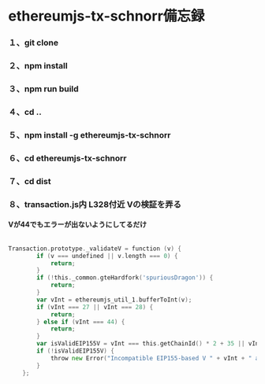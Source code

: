 # ethereumjs-tx-schnorr備忘録
### １、git clone
### ２、npm install
### ３、npm run build
### ４、cd ..
### ５、npm install -g ethereumjs-tx-schnorr
### ６、cd ethereumjs-tx-schnorr
### ７、cd dist
### ８、transaction.js内 L328付近 Vの検証を弄る
#### Vが44でもエラーが出ないようにしてるだけ

```go

Transaction.prototype._validateV = function (v) {
        if (v === undefined || v.length === 0) {
            return;
        }
        if (!this._common.gteHardfork('spuriousDragon')) {
            return;
        }
        var vInt = ethereumjs_util_1.bufferToInt(v);
        if (vInt === 27 || vInt === 28) {
            return;
        } else if (vInt === 44) {
            return;
        }
        var isValidEIP155V = vInt === this.getChainId() * 2 + 35 || vInt === this.getChainId() * 2 + 36;
        if (!isValidEIP155V) {
            throw new Error("Incompatible EIP155-based V " + vInt + " and chain id " + this.getChainId() + ". See the second parameter of the Transaction constructor to set the chain id.");
        } 
    };

```
